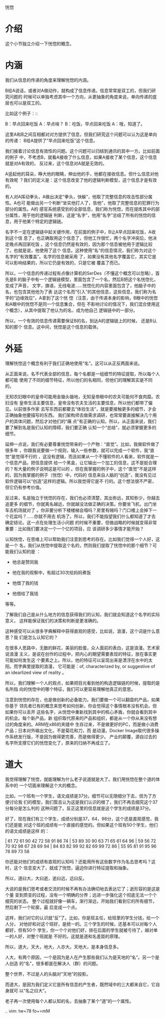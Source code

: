     
恍惚

介绍
====

这个小节独立介绍一下恍惚的概念。

内涵
=====

我们从信息的传递的角度来理解恍惚的内涵。

B给A说话，或者对A做动作，就构成了信息传递。信息常常是双工的，但我们研究问题的
时候可以单独考虑其中一个方向，从更抽象的角度来说，单向传递的底层也可以是双工的。

比如这个例子：::

  B：早点回来吃饭
  A：早点啥？
  B：吃饭，早点回来吃饭
  A：哦，知道了。

这里A和B之间互相都对对方提供了信息，但我们研究这个问题可以认为这是单向的传递：
B给A提供了“早点回来吃饭”这个信息。

我们接着讨论信息有效性的问题。这个问题可以归结到通讯的其中一方。比如前面的例子
中，不考虑B，就看A接收了什么信息，如果A接收了某个信息，这个信息就是对A有效的，
反过来，这个信息对A就是无效的。

A竖起他的耳朵，睁大他的眼睛，伸出他的手，他都在接收信息。但什么信息对他有效呢
？我们的定义是：这个信息改变了他的逻辑判断模型，这个信息才是有效的。

有人对A挥动拳头，A做出决定“拳头，快躲”，他取了完整信息的攻击性部分属性。A也可
能做出另一个判断“坐实他打人了，告他”，他取了完整信息的犯罪行为部分的属性。A的
感官系统感受到的全部信息，我们称为恍惚，而在提炼其中的部分属性，用于他的逻辑链
判断，这是“名字”，他用“名字”总结了所有的恍惚的信息，用于他某个特定的逻辑链。

名字不一定在逻辑链中起关键作用，在前面的例子中，B让A早点回来吃饭，A收到这个信
息了，也正确取用这个信息了，但他工作很忙，两个名字冲突后，他决定晚点再回家吃饭
。这个信息仍然是有效的，因为那个信息被他用于逻辑比较了。也就是说，他使用了这个
信息。这种使用“名“的信息情况，我们称为对这个名字的“有效覆盖”。名字的信息被采用
了，如果没有其他名字覆盖它，其实它是可以影响结果的，所以它仍是有效的，只是它被
覆盖了而已。

所以，一个信息的传递过程有点像计算机的SerDes（不懂这个概念可以忽略），首先是B
的脑子中有一个逻辑链模型，里面包含了一个名，然后B把这个名恍惚化，变成了声音，
文字，旗语，无线电波……恍惚化的内容里面包含了，他脑子中的名，也包含其他他为了表
达这个名而“引入”的其他信息，这些信息，我们称为名字的“边缘效应”，A拿到了这个恍
惚（注意，由于传递本身的影响，B眼中的恍惚和A眼中的恍惚不是同一个信息集合，但在
不影响讨论的情况下，我们混合使用这个概念），从其中提取了他认为的名，成为他自己
逻辑链中的一部分。

所以，一个有效的信息传递需要保证B的名，到达A的逻辑链上的时候， 还是B认知的那个
信息。这中间，恍惚是这个信息的载体。

外延
=====

理解恍惚这个概念有利于我们正确地使用“名”。这可以从正反两面来说。

从正面来说，名不代表全部的信息，每个名都是一组细节的特征提取，所以每个人都可能
使用了不同的细节特征，所以他们的名相同，但他们的理解其实是不同的。

无知农妇眼中的皇帝可能用金锄头锄地，无知皇帝眼中的农夫可能何不食肉糜。农妇没有
皇帝生活主要信息，皇帝没有农夫生活的主要信息，所以他们都带了偏见。以前很多作家
去写东西前都要去“体验生活”，就是要接触更多的细节，才会正确抽象他要描写的东西。
我们架构师去做需求调研，也常常要直接解决几个用户的具体问题，然后才对他们的“痛
点”有正确的认知。所以，从正面来说，我们要了解到名是我们认知的障碍，我们要正确
认知一个“总结”，就必须掌握更多的细节。

延伸一点说，我们有必要尊重恍惚带来的一个产物：“直觉”。比如，我做软件做了很多年
，你跟我说要做一个规则，输入一些参数，就可以完成一个软件，我“直觉”是觉得不行的
，这没有逻辑，而且如果从一个不懂软件的人看来，软件就是一个信息产品，把信息提供
给一个黑盒，让它输出一个加工的信息，这不是挺合理的？有大量的例子说明这是可以的
。但在我掌握的例子中，这个“直觉”不是这样的，因为我掌握的例子（恍惚）中，代码的
信息来自人脑的“创造”，我没有见过软件逻辑可以“创造”这样的逻辑。所以我觉得它是不
行的。这个想法很不严密，但它仍有参考价值。

反过来，名是独立于恍惚的存在，我们也必须清楚，其出弥远，其知弥少，你越去追更多
的细节，你就离名越远，你就越没法做正确的决策。你要坐飞机，出门坐车去机场就对了
。你非要分析下楼楼梯会塌吗？房里有贼吗？门口楼上会掉下一个花盆吗？……你就不用去
机场了。所以，我们不能指望我们什么都知道了才去确定结论。这一点在处理生活小问题
的时候不重要，但做战略的时候就变得非常重要：比如我们要决定一个一个亿的项目，应
该调研多少事情才能开始？

认知恍惚，在思维上可以帮助我们注意到思考的存在。比如我们觉得一个人好，这是一个
名，我们从恍惚中提取这个名的，然则我们提取了恍惚中的那个细节？可能我们认知的是
：

* 他总是赞同我

* 他在我的观察中，有超过30次给妈妈煮饭

* 他借了我的钱

* 他借给了我钱

等等。

了解我们自己是从什么地方的信息获得我们的认知，我们就会知道这个名字的实际意义，
这样能保证我们的决策和判断是更准确的。

这种感受可以从很多字典解释中获得直观的感受，比如说，浪漫，这个词是什么意思？我
们是怎么认知它的？

在很多人思路中，无数的鲜花，美丽的脸蛋，众人面前的表白，这是浪漫。艺术家说浪漫
主义，是说在创作的过程中，把内心的期望需要表现的特征，放在事实更可能如何发生这
个要素之上。所以，他的特征可以呈现出来是漂浮在水中的太阳。而字典里提取的浪漫，
它可能是：of, characterized by, or suggestive of an idearlized view of reality
。

所以，我们理解一个人的观点，如果把目光看到他的构造逻辑链的时候，提取的是名所指
向的恍惚中的哪个特征，我们可以更容易理解他真正的意思。

注意到恍惚的存在，也是做创新的必备能力。我们要做一个可以翻盘的产品，如果你基于
领先者已有的概念来思考如何创新，你会觉得这个事情根本没有机会。但如果你可以丢开
这些名字，从恍惚中重新找到其中的核心矛盾，你就会看到其中的机会。每个新产品，新
组织取代原来的产品和组织，都是从一个你从来没有想过的角度来的。ARM在x86的夹缝中
生存过来，不是做更好的PC，而是做小消费产品；日本对外输出文化，不是菊花和刀，而
是动漫。Docker Image取代很多操作系统发行版，不是因为做得更完善，而是做得更少。
产业的颠覆，源自过去的名字所支撑它们的恍惚变化了，原来的归纳不再成立了。
  
道大
====

我觉得理解了恍惚，就能理解为什么老子说道就是大了。我们用恍惚在整个道的体系中的
一个切面来理解这个大的概念。

比如，一个班有一个学生，语文成绩是37分。细节可以无限细分下去，但为了方便讨论我
们的模型，我们暂且认为这是我们认识的根了，我们不再去细究这个37分每分是怎么判的
这种问题了。反正这里的信息就是这个学生的成绩是37分。

好了，现在我们有三个学生，成绩分别是37，64，98分，这个还是直观感觉，我们还是能
对这个班的成绩有一个直接的感觉的。但如果这个班有50个学生，他们的语文成绩是这样
的：

  | 61 72 61 90 42 72 58 91 86 74
  | 53 89 30 90 63 71 65 61 64 96
  | 59 56 72 70 92 98 67 28 69 94
  | 84 83 82 99 92 82 69 99 72 86
  | 55 95 81 91 95 96 78 89 73 58

你还能对他们的成绩有直观的认知吗？还能用所有这些数字作为名去思考吗？这时，这个
信息变大了，就成了恍惚，逼迫你进行特征提取和抽象。

所以，道曰大，大曰逝，逝曰远，远曰反。

大说的是我们思考或者交流的时候不再有办法确切地去表达它了；逝形容的是这是个量
变到质变的过程，没有一个明确的分界；远进一步强化这个彻底无法一个个细究的状态。
整个过程就好像一辆车，渐行渐远，开始我们看到它的所有细节，然后剩下一个轮廓，最
后变成一个点。

这样，我们对它的认识就“反”了。比如，你是班主任，给班里的学生分钱，给一个人分，
对他好和对这个班好，是统一的。三个学生的时候，还基本可以对每个人都好，但有50个
学生，你一个个对他们好，排在后面的学生就被亏待了，越对单一的人好，对整个班就是
不好的。这就是道和名差距的原理。

所以，道大，天大，地大，人亦大。天地大，是本身信息多。

人大，有两个原因，一个是因为是人在产生那些我们认为是天地的“名”。另一个是人创造
的“名”，很多都是在解决人（群）的问题。

整个世界，不过是人的头脑对“天地”的投影。

而道大，是因为我们定义它是所有信息的产生者，既然域中的三大都来自它，它自身就可
以“名之曰大”。

老子再一次使用每个人都认知的名，去抽象了某个“道”的一个属性。
  
.. vim: tw=78 fo+=mM

